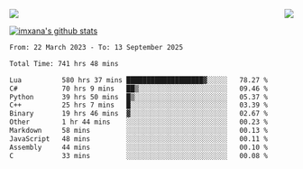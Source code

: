 <p>
  <a href="https://count.getloli.com/"><img src="https://count.getloli.com/get/@xana.readme?theme=moebooru-h"></a>
  <img src="https://weather-icon.journeyad.repl.co/@hangzhou?v=1" align="right">
</p>


<a href="https://github.com/imxana"><img align="center" src="https://github-readme-stats.vercel.app/api?username=imxana&show_icons=true&include_all_commits=true&hide_border=tru&custom_title=imxana%27s%20Github%20Stats" alt="imxana's github stats" /></a> 

<!--START_SECTION:waka-->

```txt
From: 22 March 2023 - To: 13 September 2025

Total Time: 741 hrs 48 mins

Lua          580 hrs 37 mins ███████████████████▓░░░░░   78.27 %
C#           70 hrs 9 mins   ██▒░░░░░░░░░░░░░░░░░░░░░░   09.46 %
Python       39 hrs 50 mins  █▒░░░░░░░░░░░░░░░░░░░░░░░   05.37 %
C++          25 hrs 7 mins   █░░░░░░░░░░░░░░░░░░░░░░░░   03.39 %
Binary       19 hrs 46 mins  ▓░░░░░░░░░░░░░░░░░░░░░░░░   02.67 %
Other        1 hr 44 mins    ░░░░░░░░░░░░░░░░░░░░░░░░░   00.23 %
Markdown     58 mins         ░░░░░░░░░░░░░░░░░░░░░░░░░   00.13 %
JavaScript   48 mins         ░░░░░░░░░░░░░░░░░░░░░░░░░   00.11 %
Assembly     44 mins         ░░░░░░░░░░░░░░░░░░░░░░░░░   00.10 %
C            33 mins         ░░░░░░░░░░░░░░░░░░░░░░░░░   00.08 %
```

<!--END_SECTION:waka-->
